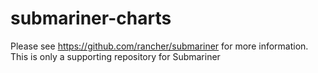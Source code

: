 # submariner-charts

Please see https://github.com/rancher/submariner for more information. This is only a supporting repository for Submariner
